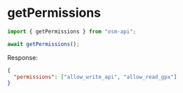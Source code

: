 # getPermissions

```ts
import { getPermissions } from "osm-api";

await getPermissions();
```

Response:

```json
{
  "permissions": ["allow_write_api", "allow_read_gpx"]
}
```
